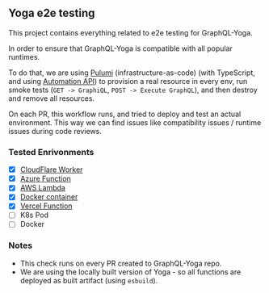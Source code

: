 ## Yoga e2e testing

This project contains everything related to e2e testing for GraphQL-Yoga.

In order to ensure that GraphQL-Yoga is compatible with all popular runtimes.

To do that, we are using [Pulumi](https://www.pulumi.com/) (infrastructure-as-code) (with
TypeScript, and using [Automation API](https://www.pulumi.com/docs/guides/automation-api/)) to
provision a real resource in every env, run smoke tests (`GET -> GraphiQL`,
`POST -> Execute GraphQL`), and then destroy and remove all resources.

On each PR, this workflow runs, and tried to deploy and test an actual environment. This way we can
find issues like compatibility issues / runtime issues during code reviews.

### Tested Enrivonments

- [x] [CloudFlare Worker](./tests/cf-worker.ts)
- [x] [Azure Function](./tests/azure-function.ts)
- [x] [AWS Lambda](./tests/aws-lambda.ts)
- [x] [Docker container](./tests/docker.ts)
- [x] [Vercel Function](./tests/vercel.ts)
- [ ] K8s Pod
- [ ] Docker

### Notes

- This check runs on every PR created to GraphQL-Yoga repo.
- We are using the locally built version of Yoga - so all functions are deployed as built artifact
  (using `esbuild`).
